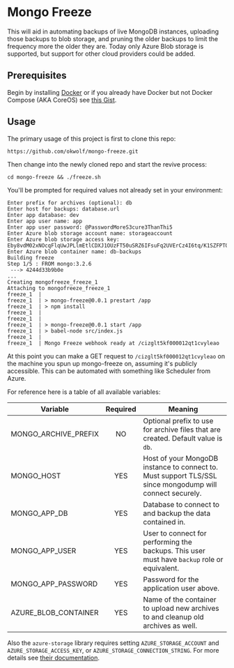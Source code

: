 # Mongo Freeze
This will aid in automating backups of live MongoDB instances, uploading those backups to blob storage, and pruning the older backups to limit the frequency more the older they are. Today only Azure Blob storage is supported, but support for other cloud providers could be added.
## Prerequisites
Begin by installing [Docker](https://www.docker.com) or if you already have Docker but not Docker Compose (AKA CoreOS) see [this Gist](https://gist.github.com/marszall87/ee7c5ea6f6da9f8968dd).

## Usage
The primary usage of this project is first to clone this repo:
```
https://github.com/okwolf/mongo-freeze.git
```
Then change into the newly cloned repo and start the revive process:
```
cd mongo-freeze && ./freeze.sh
```
You'll be prompted for required values not already set in your environment:
```
Enter prefix for archives (optional): db
Enter host for backups: database.url
Enter app database: dev
Enter app user name: app
Enter app user password: @PasswordMoreS3cure3ThanThi5
Enter Azure blob storage account name: storageaccount
Enter Azure blob storage access key: Eby8vdM02xNOcqFlqUwJPLlmEtlCDXJ1OUzFT50uSRZ6IFsuFq2UVErCz4I6tq/K1SZFPTOtr/KBHBeksoGMGw==
Enter Azure blob container name: db-backups
Building freeze
Step 1/5 : FROM mongo:3.2.6
 ---> 4244d33b9b0e
...
Creating mongofreeze_freeze_1
Attaching to mongofreeze_freeze_1
freeze_1  | 
freeze_1  | > mongo-freeze@0.0.1 prestart /app
freeze_1  | > npm install
freeze_1  | 
freeze_1  | 
freeze_1  | > mongo-freeze@0.0.1 start /app
freeze_1  | > babel-node src/index.js
freeze_1  | 
freeze_1  | Mongo Freeze webhook ready at /cizglt5kf000012qt1cvyleao
```
At this point you can make a GET request to `/cizglt5kf000012qt1cvyleao` on the machine you spun up mongo-freeze on, assuming it's publicly accessible. This can be automated with something like Scheduler from Azure.

For reference here is a table of all available variables:

| Variable                 | Required|Meaning|
| -------------------------|:-------:|-------|
| MONGO_ARCHIVE_PREFIX     | NO      | Optional prefix to use for archive files that are created. Default value is `db`. |
| MONGO_HOST               | YES     | Host of your MongoDB instance to connect to. Must support TLS/SSL since mongodump will connect securely. |
| MONGO_APP_DB             | YES     | Database to connect to and backup the data contained in. |
| MONGO_APP_USER           | YES     | User to connect for performing the backups. This user must have `backup` role or equivalent. |
| MONGO_APP_PASSWORD       | YES     | Password for the application user above. |
| AZURE_BLOB_CONTAINER     | YES     | Name of the container to upload new archives to and cleanup old archives as well. |

Also the `azure-storage` library requires setting `AZURE_STORAGE_ACCOUNT` and `AZURE_STORAGE_ACCESS_KEY`, or `AZURE_STORAGE_CONNECTION_STRING`. For more details see [their documentation](https://github.com/Azure/azure-storage-node#usage).
